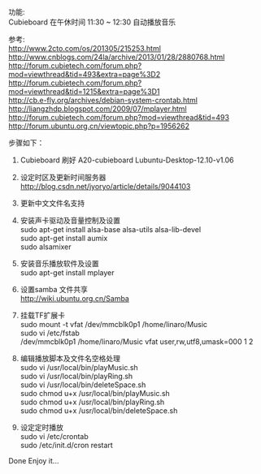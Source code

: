 功能:  
Cubieboard 在午休时间 11:30 ~ 12:30 自动播放音乐

 
参考:  
http://www.2cto.com/os/201305/215253.html  
http://www.cnblogs.com/24la/archive/2013/01/28/2880768.html  
http://forum.cubietech.com/forum.php?mod=viewthread&tid=493&extra=page%3D2  
http://forum.cubietech.com/forum.php?mod=viewthread&tid=1215&extra=page%3D1  
http://cb.e-fly.org/archives/debian-system-crontab.html  
http://liangzhdp.blogspot.com/2009/07/mplayer.html  
http://forum.cubietech.com/forum.php?mod=viewthread&tid=493  
http://forum.ubuntu.org.cn/viewtopic.php?p=1956262  



步骤如下：

1. Cubieboard 刷好 A20-cubieboard Lubuntu-Desktop-12.10-v1.06
2. 设定时区及更新时间服务器  
http://blog.csdn.net/jyoryo/article/details/9044103
 
3. 更新中文文件名支持
4. 安装声卡驱动及音量控制及设置  
sudo apt-get install alsa-base alsa-utils alsa-lib-devel  
sudo apt-get install aumix  
sudo alsamixer  

5. 安装音乐播放软件及设置  
sudo apt-get install mplayer

6. 设置samba 文件共享  
http://wiki.ubuntu.org.cn/Samba

7. 挂载TF扩展卡  
sudo mount -t vfat /dev/mmcblk0p1  /home/linaro/Music  
sudo vi /etc/fstab  
/dev/mmcblk0p1   /home/linaro/Music   vfat   user,rw,utf8,umask=000   1 2

8. 编辑播放脚本及文件名空格处理  
sudo vi /usr/local/bin/playMusic.sh  
sudo vi /usr/local/bin/playRing.sh  
sudo vi /usr/local/bin/deleteSpace.sh  
sudo chmod u+x  /usr/local/bin/playMusic.sh  
sudo chmod u+x  /usr/local/bin/playRing.sh  
sudo chmod u+x  /usr/local/bin/deleteSpace.sh  

9. 设定定时播放  
sudo vi  /etc/crontab  
sudo /etc/init.d/cron restart
  


Done Enjoy it...